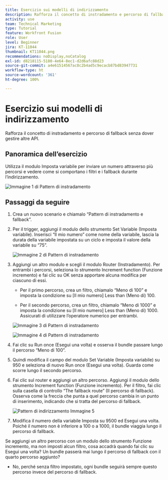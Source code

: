 ```yaml
---
title: Esercizio sui modelli di indirizzamento
description: Rafforza il concetto di instradamento e percorso di fallback senza dover gestire altre API.
activity: use
team: Technical Marketing
type: Tutorial
feature: Workfront Fusion
role: User
level: Beginner
jira: KT-11044
thumbnail: KT11044.png
recommendations: noDisplay,noCatalog
exl-id: d8218115-5180-4e64-8ec1-d2d6afc88d23
source-git-commit: a4e61514567ac8c2b4ad5c9ecacb87bd83947731
workflow-type: ht
source-wordcount: '361'
ht-degree: 100%

---
```


# Esercizio sui modelli di indirizzamento

Rafforza il concetto di instradamento e percorso di fallback senza dover gestire altre API.

## Panoramica dell’esercizio

Utilizza il modulo Imposta variabile per inviare un numero attraverso più percorsi e vedere come si comportano i filtri e i fallback durante l’indirizzamento.

![Immagine 1 di Pattern di instradamento](../12-exercises/assets/routing-patterns-walkthrough-1.png)

## Passaggi da seguire

1. Crea un nuovo scenario e chiamalo “Pattern di instradamento e fallback”.
1. Per il trigger, aggiungi il modulo dello strumento Set Variable (Imposta variabile). Inserisci “Il mio numero” come nome della variabile, lascia la durata della variabile impostata su un ciclo e imposta il valore della variabile su “75”.

   ![Immagine 2 di Pattern di instradamento](../12-exercises/assets/routing-patterns-walkthrough-2.png)

1. Aggiungi un altro modulo e scegli il modulo Router (Instradamento). Per entrambi i percorsi, seleziona lo strumento Increment function (Funzione incremento) e fai clic su OK senza apportare alcuna modifica per ciascuno di essi.

   + Per il primo percorso, crea un filtro, chiamalo “Meno di 100” e imposta la condizione su [Il mio numero] Less than (Meno di) 100.

   + Per il secondo percorso, crea un filtro, chiamalo “Meno di 1000” e imposta la condizione su [Il mio numero] Less than (Meno di) 1000. Assicurati di utilizzare l’operatore numerico per entrambi.

   ![Immagine 3 di Pattern di instradamento](../12-exercises/assets/routing-patterns-walkthrough-3.png)

   ![Immagine 4 di Pattern di instradamento](../12-exercises/assets/routing-patterns-walkthrough-4.png)

1. Fai clic su Run once (Esegui una volta) e osserva il bundle passare lungo il percorso “Meno di 100”.
1. Quindi modifica il campo del modulo Set Variable (Imposta variabile) su 950 e seleziona di nuovo Run once (Esegui una volta). Guarda come scorre lungo il secondo percorso.
1. Fai clic sul router e aggiungi un altro percorso. Aggiungi il modulo dello strumento Increment function (Funzione incremento). Per il filtro, fai clic sulla casella di controllo “The fallback route” (Il percorso di fallback). Osserva come la freccia che punta a quel percorso cambia in un punto di inserimento, indicando che si tratta del percorso di fallback.

   ![Pattern di indirizzamento Immagine 5](../12-exercises/assets/routing-patterns-walkthrough-5.png)

1. Modifica il numero della variabile Imposta su 9500 ed Esegui una volta. Poiché il numero non è inferiore a 100 o a 1000, il bundle viaggia lungo il percorso di fallback.

Se aggiungi un altro percorso con un modulo dello strumento Funzione incremento, ma non imposti alcun filtro, cosa accadrà quando fai clic su Esegui una volta? Un bundle passerà mai lungo il percorso di fallback con il quarto percorso aggiunto?

+ No, perché senza filtro impostato, ogni bundle seguirà sempre questo percorso invece del percorso di fallback.
